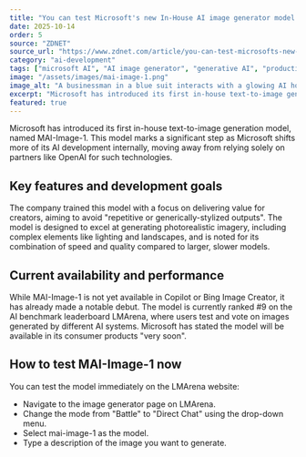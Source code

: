 ```yaml
---
title: "You can test Microsoft's new In-House AI image generator model now"
date: 2025-10-14
order: 5
source: "ZDNET"
source_url: "https://www.zdnet.com/article/you-can-test-microsofts-new-in-house-ai-image-generator-model-now-heres-how/"
category: "ai-development"
tags: ["microsoft AI", "AI image generator", "generative AI", "productivity tools"]
image: "/assets/images/mai-image-1.png"
image_alt: "A businessman in a blue suit interacts with a glowing AI hologram above his laptop, surrounded by digital icons representing technology and data analysis, symbolizing artificial intelligence innovation."
excerpt: "Microsoft has introduced its first in-house text-to-image generation model, named MAI-Image-1. This model marks a significant step as Microsoft shifts more of its AI development internally, moving away from relying solely on partners like OpenAI for such technologies."
featured: true
---
```


Microsoft has introduced its first in-house text-to-image generation model, named MAI-Image-1. This model marks a significant step as Microsoft shifts more of its AI development internally, moving away from relying solely on partners like OpenAI for such technologies.

## Key features and development goals

The company trained this model with a focus on delivering value for creators, aiming to avoid "repetitive or generically-stylized outputs". The model is designed to excel at generating photorealistic imagery, including complex elements like lighting and landscapes, and is noted for its combination of speed and quality compared to larger, slower models.

## Current availability and performance

While MAI-Image-1 is not yet available in Copilot or Bing Image Creator, it has already made a notable debut. The model is currently ranked #9 on the AI benchmark leaderboard LMArena, where users test and vote on images generated by different AI systems. Microsoft has stated the model will be available in its consumer products "very soon".

## How to test MAI-Image-1 now

You can test the model immediately on the LMArena website:

- Navigate to the image generator page on LMArena.
- Change the mode from "Battle" to "Direct Chat" using the drop-down menu.
- Select mai-image-1 as the model.
- Type a description of the image you want to generate.